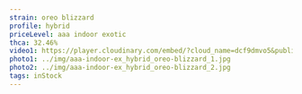 ```yaml
---
strain: oreo blizzard
profile: hybrid
priceLevel: aaa indoor exotic
thca: 32.46%
video1: https://player.cloudinary.com/embed/?cloud_name=dcf9dmvo5&public_id=aaa-indoor-ex_hybrid_oreo-blizzard_tmq3fl&profile=flower
photo1: ../img/aaa-indoor-ex_hybrid_oreo-blizzard_1.jpg
photo2: ../img/aaa-indoor-ex_hybrid_oreo-blizzard_2.jpg
tags: inStock
---
```

